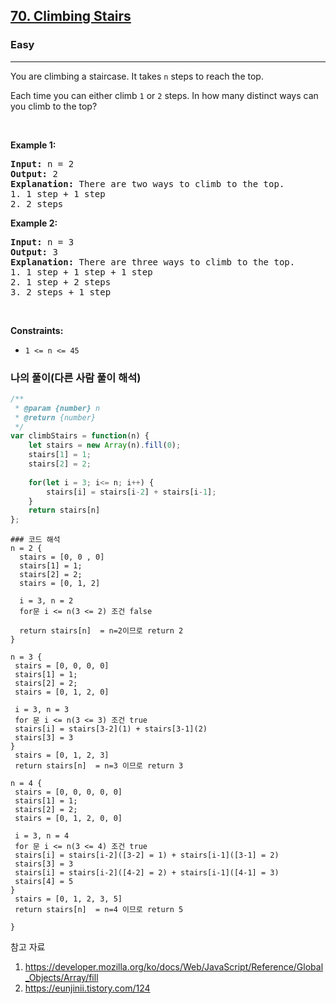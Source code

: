<h2><a href="https://leetcode.com/problems/climbing-stairs/">70. Climbing Stairs</a></h2><h3>Easy</h3><hr><div><p>You are climbing a staircase. It takes <code>n</code> steps to reach the top.</p>

<p>Each time you can either climb <code>1</code> or <code>2</code> steps. In how many distinct ways can you climb to the top?</p>

<p>&nbsp;</p>
<p><strong class="example">Example 1:</strong></p>

<pre><strong>Input:</strong> n = 2
<strong>Output:</strong> 2
<strong>Explanation:</strong> There are two ways to climb to the top.
1. 1 step + 1 step
2. 2 steps
</pre>

<p><strong class="example">Example 2:</strong></p>

<pre><strong>Input:</strong> n = 3
<strong>Output:</strong> 3
<strong>Explanation:</strong> There are three ways to climb to the top.
1. 1 step + 1 step + 1 step
2. 1 step + 2 steps
3. 2 steps + 1 step
</pre>

<p>&nbsp;</p>
<p><strong>Constraints:</strong></p>

<ul>
	<li><code>1 &lt;= n &lt;= 45</code></li>
</ul>
</div>

### 나의 풀이(다른 사람 풀이 해석)

```javascript
/**
 * @param {number} n
 * @return {number}
 */
var climbStairs = function(n) {
    let stairs = new Array(n).fill(0);
    stairs[1] = 1;
    stairs[2] = 2;
    
    for(let i = 3; i<= n; i++) {
        stairs[i] = stairs[i-2] + stairs[i-1];
    }
    return stairs[n]
};
```
```
### 코드 해석
n = 2 {
  stairs = [0, 0 , 0]
  stairs[1] = 1;
  stairs[2] = 2;
  stairs = [0, 1, 2]

  i = 3, n = 2
  for문 i <= n(3 <= 2) 조건 false

  return stairs[n]  = n=2이므로 return 2
}

n = 3 {
 stairs = [0, 0, 0, 0]
 stairs[1] = 1;
 stairs[2] = 2;
 stairs = [0, 1, 2, 0]

 i = 3, n = 3
 for 문 i <= n(3 <= 3) 조건 true
 stairs[i] = stairs[3-2](1) + stairs[3-1](2)
 stairs[3] = 3
}
 stairs = [0, 1, 2, 3]
 return stairs[n]  = n=3 이므로 return 3

n = 4 {
 stairs = [0, 0, 0, 0, 0]
 stairs[1] = 1;
 stairs[2] = 2;
 stairs = [0, 1, 2, 0, 0]

 i = 3, n = 4
 for 문 i <= n(3 <= 4) 조건 true
 stairs[i] = stairs[i-2]([3-2] = 1) + stairs[i-1]([3-1] = 2) 
 stairs[3] = 3
 stairs[i] = stairs[i-2]([4-2] = 2) + stairs[i-1]([4-1] = 3) 
 stairs[4] = 5
}
 stairs = [0, 1, 2, 3, 5]
 return stairs[n]  = n=4 이므로 return 5

}
```

참고 자료
1. https://developer.mozilla.org/ko/docs/Web/JavaScript/Reference/Global_Objects/Array/fill
2. https://eunjinii.tistory.com/124
